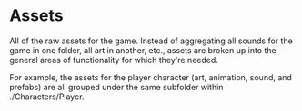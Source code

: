 # Assets
All of the raw assets for the game. Instead of aggregating all sounds for the game in one folder, all art in another, etc.,  assets are broken up into the general areas of functionality for which they're needed. 

For example, the assets for the player character (art, animation, sound, and prefabs) are all grouped under the same subfolder within ./Characters/Player.

